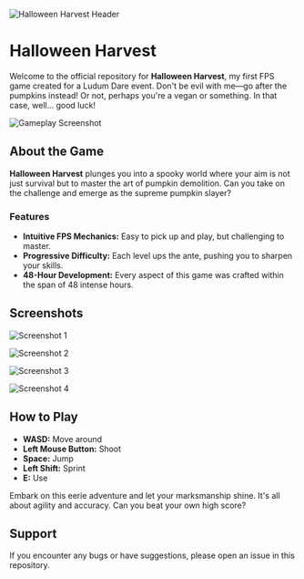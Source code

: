 ![Halloween Harvest Header](https://static.jam.host/raw/98c/1/z/54437.png)

# Halloween Harvest

Welcome to the official repository for **Halloween Harvest**, my first FPS game created for a Ludum Dare event. Don't be evil with me—go after the pumpkins instead! Or not, perhaps you're a vegan or something. In that case, well... good luck!

![Gameplay Screenshot](https://img.itch.zone/aW1hZ2UvMTg2ODUxNy8xMDk3Nzg5OS5wbmc=/original/OCY0S1.png)

## About the Game

**Halloween Harvest** plunges you into a spooky world where your aim is not just survival but to master the art of pumpkin demolition. Can you take on the challenge and emerge as the supreme pumpkin slayer?

### Features

- **Intuitive FPS Mechanics:** Easy to pick up and play, but challenging to master.
- **Progressive Difficulty:** Each level ups the ante, pushing you to sharpen your skills.
- **48-Hour Development:** Every aspect of this game was crafted within the span of 48 intense hours.

## Screenshots

![Screenshot 1](https://img.itch.zone/aW1hZ2UvMTg2ODUxNy8xMDk3Nzg5OC5wbmc=/original/3WWyJk.png)

![Screenshot 2](https://img.itch.zone/aW1hZ2UvMTg2ODUxNy8xMDk3NzkwMS5wbmc=/original/fDQS1%2B.png)

![Screenshot 3](https://img.itch.zone/aW1hZ2UvMTg2ODUxNy8xMDk3NzkwMi5wbmc=/original/vwoIeJ.png)

![Screenshot 4](https://img.itch.zone/aW1hZ2UvMTg2ODUxNy8xMDk3NzkwMy5wbmc=/original/BVshWQ.png)

## How to Play

- **WASD:** Move around
- **Left Mouse Button:** Shoot
- **Space:** Jump
- **Left Shift:** Sprint
- **E:** Use

Embark on this eerie adventure and let your marksmanship shine. It's all about agility and accuracy. Can you beat your own high score?

## Support

If you encounter any bugs or have suggestions, please open an issue in this repository.


